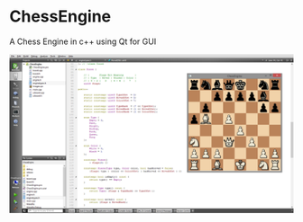 ChessEngine
===========

A Chess Engine in c++ using Qt for GUI


![Screenshot](https://github.com/VaSaKed/ChessEngine/blob/master/UI/Images/screenshot.png)
